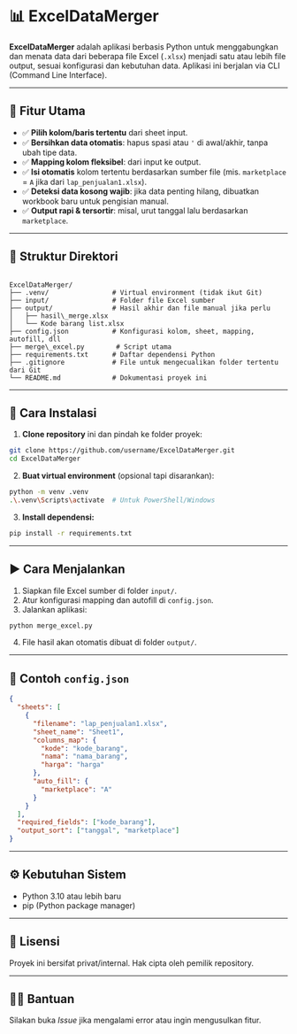 # 📊 ExcelDataMerger

**ExcelDataMerger** adalah aplikasi berbasis Python untuk menggabungkan dan menata data dari beberapa file Excel (`.xlsx`) menjadi satu atau lebih file output, sesuai konfigurasi dan kebutuhan data. Aplikasi ini berjalan via CLI (Command Line Interface).

---

## 🔧 Fitur Utama

- ✅ **Pilih kolom/baris tertentu** dari sheet input.
- ✅ **Bersihkan data otomatis**: hapus spasi atau `'` di awal/akhir, tanpa ubah tipe data.
- ✅ **Mapping kolom fleksibel**: dari input ke output.
- ✅ **Isi otomatis** kolom tertentu berdasarkan sumber file (mis. `marketplace` = `A` jika dari `lap_penjualan1.xlsx`).
- ✅ **Deteksi data kosong wajib**: jika data penting hilang, dibuatkan workbook baru untuk pengisian manual.
- ✅ **Output rapi & tersortir**: misal, urut tanggal lalu berdasarkan `marketplace`.

---

## 📁 Struktur Direktori

```

ExcelDataMerger/
├── .venv/                # Virtual environment (tidak ikut Git)
├── input/                # Folder file Excel sumber
├── output/               # Hasil akhir dan file manual jika perlu
│   ├── hasil\_merge.xlsx
│   └── Kode barang list.xlsx
├── config.json           # Konfigurasi kolom, sheet, mapping, autofill, dll
├── merge\_excel.py        # Script utama
├── requirements.txt      # Daftar dependensi Python
├── .gitignore            # File untuk mengecualikan folder tertentu dari Git
└── README.md             # Dokumentasi proyek ini

````

---

## 🚀 Cara Instalasi

1. **Clone repository** ini dan pindah ke folder proyek:

```bash
git clone https://github.com/username/ExcelDataMerger.git
cd ExcelDataMerger
````

2. **Buat virtual environment** (opsional tapi disarankan):

```bash
python -m venv .venv
.\.venv\Scripts\activate  # Untuk PowerShell/Windows
```

3. **Install dependensi:**

```bash
pip install -r requirements.txt
```

---

## ▶️ Cara Menjalankan

1. Siapkan file Excel sumber di folder `input/`.
2. Atur konfigurasi mapping dan autofill di `config.json`.
3. Jalankan aplikasi:

```bash
python merge_excel.py
```

4. File hasil akan otomatis dibuat di folder `output/`.

---

## 📝 Contoh `config.json`

```json
{
  "sheets": [
    {
      "filename": "lap_penjualan1.xlsx",
      "sheet_name": "Sheet1",
      "columns_map": {
        "kode": "kode_barang",
        "nama": "nama_barang",
        "harga": "harga"
      },
      "auto_fill": {
        "marketplace": "A"
      }
    }
  ],
  "required_fields": ["kode_barang"],
  "output_sort": ["tanggal", "marketplace"]
}
```

---

## ⚙️ Kebutuhan Sistem

* Python 3.10 atau lebih baru
* pip (Python package manager)

---

## 📄 Lisensi

Proyek ini bersifat privat/internal. Hak cipta oleh pemilik repository.

---

## 🙋‍♂️ Bantuan

Silakan buka *Issue* jika mengalami error atau ingin mengusulkan fitur.

